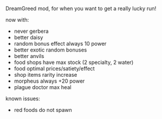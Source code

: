 DreamGreed mod, for when you want to get a really lucky run!

now with:
- never gerbera
- better daisy
- random bonus effect always 10 power
- better exotic random bonuses
- better anvils
- food shops have max stock (2 specialty, 2 water)
- food optimal prices/satiety/effect
- shop items rarity increase
- morpheus always +20 power
- plague doctor max heal

known issues:
- red foods do not spawn
